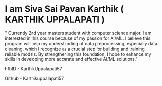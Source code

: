 # I am Siva Sai Pavan Karthik ( KARTHIK UPPALAPATI )
" Currently 2nd year masters student with computer science major. I am interested in this course because of my passion for AI/ML. I believe this program will help my understanding of data preprocessing, especially data cleaning, which I recognize as a crucial step for building and training reliable models. By strengthening this foundation, I hope to enhance my skills in developing more accurate and effective AI/ML solutions."

hfhID - KarthikUppalapati57

Github - Karthikuppalapati57
